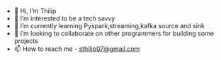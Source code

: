 - 👋 Hi, I’m Thilip
- 👀 I’m interested to be a tech savvy
- 🌱 I’m currently learning Pyspark,streaming,kafka source and sink
- 💞️ I’m looking to collaborate on other programmers for building some projects
- 📫 How to reach me - sthilip07@gmail.com

<!---
sthilip07/sthilip07 is a ✨ special ✨ repository because its `README.md` (this file) appears on your GitHub profile.
You can click the Preview link to take a look at your changes.
--->
